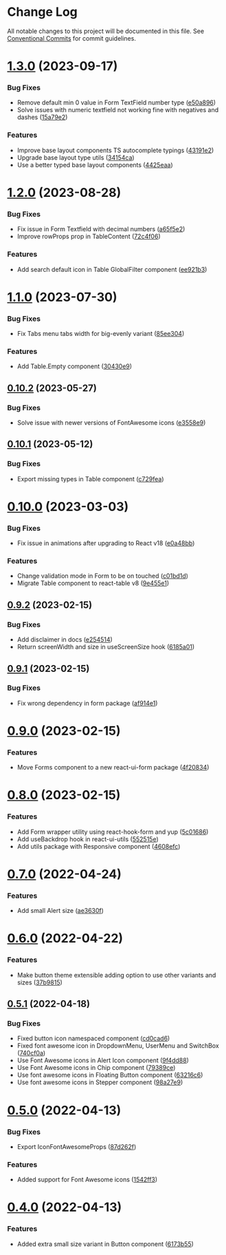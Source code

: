# Change Log

All notable changes to this project will be documented in this file.
See [Conventional Commits](https://conventionalcommits.org) for commit guidelines.

# [1.3.0](https://github.com/sergiogc9/react-ui/compare/v1.2.0...v1.3.0) (2023-09-17)

### Bug Fixes

- Remove default min 0 value in Form TextField number type ([e50a896](https://github.com/sergiogc9/react-ui/commit/e50a896b4165a03ae641b87f4072e6beae4a4fb6))
- Solve issues with numeric textfield not working fine with negatives and dashes ([15a79e2](https://github.com/sergiogc9/react-ui/commit/15a79e2cc9b81a3d56b13505af147d9685bd8e6c))

### Features

- Improve base layout components TS autocomplete typings ([43191e2](https://github.com/sergiogc9/react-ui/commit/43191e23235bc8a337737d79e58d931989fd01a3))
- Upgrade base layout type utils ([34154ca](https://github.com/sergiogc9/react-ui/commit/34154caae9766a8d5deb907bd510df768fcdaed4))
- Use a better typed base layout components ([4425eaa](https://github.com/sergiogc9/react-ui/commit/4425eaabea6db86637f54398082ff3d74dc5301c))

# [1.2.0](https://github.com/sergiogc9/react-ui/compare/v1.1.0...v1.2.0) (2023-08-28)

### Bug Fixes

- Fix issue in Form Textfield with decimal numbers ([a65f5e2](https://github.com/sergiogc9/react-ui/commit/a65f5e27cbd85e97b43dcb04e04c6cd2fd3e2d47))
- Improve rowProps prop in TableContent ([72c4f06](https://github.com/sergiogc9/react-ui/commit/72c4f0610acc45d2c78f30138ae1b50e71fd77fa))

### Features

- Add search default icon in Table GlobalFilter component ([ee921b3](https://github.com/sergiogc9/react-ui/commit/ee921b31769ac7466c407c125e2e27de426b6a00))

# [1.1.0](https://github.com/sergiogc9/react-ui/compare/v1.0.0...v1.1.0) (2023-07-30)

### Bug Fixes

- Fix Tabs menu tabs width for big-evenly variant ([85ee304](https://github.com/sergiogc9/react-ui/commit/85ee304758a4e935c353b7308892683ae36c77bd))

### Features

- Add Table.Empty component ([30430e9](https://github.com/sergiogc9/react-ui/commit/30430e9550e727340d10ba9ca7f1e6180d09e45a))

## [0.10.2](https://github.com/sergiogc9/react-ui/compare/v0.10.1...v0.10.2) (2023-05-27)

### Bug Fixes

- Solve issue with newer versions of FontAwesome icons ([e3558e9](https://github.com/sergiogc9/react-ui/commit/e3558e9ad003afbedabdab1fa4cd27731e259100))

## [0.10.1](https://github.com/sergiogc9/react-ui/compare/v0.10.0...v0.10.1) (2023-05-12)

### Bug Fixes

- Export missing types in Table component ([c729fea](https://github.com/sergiogc9/react-ui/commit/c729fea947a0d2d7f1d2cdfa8f7966d1dfc40eb7))

# [0.10.0](https://github.com/sergiogc9/react-ui/compare/v0.9.2...v0.10.0) (2023-03-03)

### Bug Fixes

- Fix issue in animations after upgrading to React v18 ([e0a48bb](https://github.com/sergiogc9/react-ui/commit/e0a48bbadaf9b611eb6c86f4b5cfdcef6c330ac3))

### Features

- Change validation mode in Form to be on touched ([c01bd1d](https://github.com/sergiogc9/react-ui/commit/c01bd1df20a66f4e84aa05c950378b052dffd9ef))
- Migrate Table component to react-table v8 ([9e455e1](https://github.com/sergiogc9/react-ui/commit/9e455e103d9f37fc21f49a734efeda2a87891395))

## [0.9.2](https://github.com/sergiogc9/react-ui/compare/v0.9.1...v0.9.2) (2023-02-15)

### Bug Fixes

- Add disclaimer in docs ([e254514](https://github.com/sergiogc9/react-ui/commit/e25451436fa23a5355cd80843855c518fc0855dc))
- Return screenWidth and size in useScreenSize hook ([6185a01](https://github.com/sergiogc9/react-ui/commit/6185a0153539bbfa872623c17704c928a908ac8f))

## [0.9.1](https://github.com/sergiogc9/react-ui/compare/v0.9.0...v0.9.1) (2023-02-15)

### Bug Fixes

- Fix wrong dependency in form package ([af914e1](https://github.com/sergiogc9/react-ui/commit/af914e1ea4429e368b3e3928964c3b19ef028f35))

# [0.9.0](https://github.com/sergiogc9/react-ui/compare/v0.8.0...v0.9.0) (2023-02-15)

### Features

- Move Forms component to a new react-ui-form package ([4f20834](https://github.com/sergiogc9/react-ui/commit/4f2083443ec18b676f579b68c9cefbd6a0bcfd7e))

# [0.8.0](https://github.com/sergiogc9/react-ui/compare/v0.7.1...v0.8.0) (2023-02-15)

### Features

- Add Form wrapper utility using react-hook-form and yup ([5c01686](https://github.com/sergiogc9/react-ui/commit/5c016867b1bf542f3548062072e613c6b18f1c51))
- Add useBackdrop hook in react-ui-utils ([552515e](https://github.com/sergiogc9/react-ui/commit/552515e382b9391f799d829a20d72e9129c86748))
- Add utils package with Responsive component ([4608efc](https://github.com/sergiogc9/react-ui/commit/4608efcb853f614672f2f08b84559f6749742bd9))

# [0.7.0](https://github.com/sergiogc9/react-ui/compare/v0.6.0...v0.7.0) (2022-04-24)

### Features

- Add small Alert size ([ae3630f](https://github.com/sergiogc9/react-ui/commit/ae3630fcef6185e3a2fe4a2665c8ca4722d88394))

# [0.6.0](https://github.com/sergiogc9/react-ui/compare/v0.5.1...v0.6.0) (2022-04-22)

### Features

- Make button theme extensible adding option to use other variants and sizes ([37b9815](https://github.com/sergiogc9/react-ui/commit/37b9815b631456a763301d394889b9a0709a7bf4))

## [0.5.1](https://github.com/sergiogc9/react-ui/compare/v0.5.0...v0.5.1) (2022-04-18)

### Bug Fixes

- Fixed button icon namespaced component ([cd0cad6](https://github.com/sergiogc9/react-ui/commit/cd0cad6844435ee56cc0204b3f644d715f016ad0))
- Fixed font awesome icon in DropdownMenu, UserMenu and SwitchBox ([740cf0a](https://github.com/sergiogc9/react-ui/commit/740cf0aeb2b3e38eeaa3facd86705fb5af3bbf37))
- Use Font Awesome icons in Alert Icon component ([9f4dd88](https://github.com/sergiogc9/react-ui/commit/9f4dd8897fb049a7b1362bd0314b258f62abebca))
- Use Font Awesome icons in Chip component ([79389ce](https://github.com/sergiogc9/react-ui/commit/79389cee8603c8fa2874fff05c6f664defc68aff))
- Use font awesome icons in Floating Button component ([63216c6](https://github.com/sergiogc9/react-ui/commit/63216c6b9dd6dff696399c36427eabc936730164))
- Use font awesome icons in Stepper component ([98a27e9](https://github.com/sergiogc9/react-ui/commit/98a27e9071715ce7504bd97c561ed89b6bfb3f47))

# [0.5.0](https://github.com/sergiogc9/react-ui/compare/v0.4.0...v0.5.0) (2022-04-13)

### Bug Fixes

- Export IconFontAwesomeProps ([87d262f](https://github.com/sergiogc9/react-ui/commit/87d262f6d63210ec97064950cdf0cd6469281a83))

### Features

- Added support for Font Awesome icons ([1542ff3](https://github.com/sergiogc9/react-ui/commit/1542ff39a97954cc8f23e8a5d2b7c69f202738c3))

# [0.4.0](https://github.com/sergiogc9/react-ui/compare/v0.3.4...v0.4.0) (2022-04-13)

### Features

- Added extra small size variant in Button component ([6173b55](https://github.com/sergiogc9/react-ui/commit/6173b556b3869836ab2b5f21cc8efe58b5569417))
